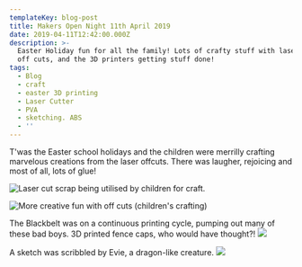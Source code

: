 ```yaml
---
templateKey: blog-post
title: Makers Open Night 11th April 2019
date: 2019-04-11T12:42:00.000Z
description: >-
  Easter Holiday fun for all the family! Lots of crafty stuff with laser cutter
  off cuts, and the 3D printers getting stuff done!
tags:
  - Blog
  - craft
  - easter 3D printing
  - Laser Cutter
  - PVA
  - sketching. ABS
  - ''
---
```

T'was the Easter school holidays and the children were merrilly crafting marvelous creations from the laser offcuts. There was laugher, rejoicing and most of all, lots of glue!

![Laser cut scrap being utilised by children for craft.](/img/img_20190411_185608.jpg "Off cuts are not SCRAP!")

![More creative fun with off cuts (children's crafting)](/img/img_20190411_185556.jpg "Glue, MDF and children, what could go wrong?")

The Blackbelt was on a continuous printing cycle, pumping out many of these bad boys. 3D printed fence caps, who would have thought?!
![](/img/img_20190411_185625.jpg)

A sketch was scribbled by Evie, a dragon-like creature.
![](/img/img_20190315_185645b.jpg)
